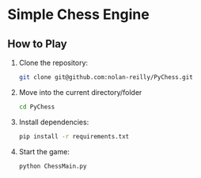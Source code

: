 # Simple Chess Engine

## How to Play

1. Clone the repository:
    ```bash
    git clone git@github.com:nolan-reilly/PyChess.git
    ```
2. Move into the current directory/folder
   ```bash
   cd PyChess
   ```

3. Install dependencies:
    ```bash
    pip install -r requirements.txt
    ```

4. Start the game:
    ```bash
    python ChessMain.py
    ```
